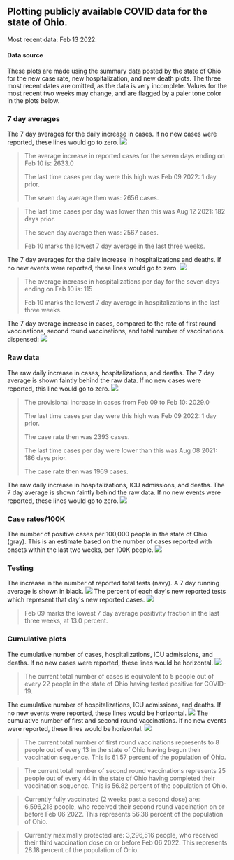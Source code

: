 ## Plotting publicly available COVID data for the state of Ohio. 

Most recent data: Feb 13 2022. 

#### Data source
These plots are made using the summary data posted by the state of Ohio for the new case rate,
    new hospitalization, and new death plots. The three most recent dates are omitted, as the data is very incomplete. Values for the most recent two weeks may change, and are flagged by a paler tone color in the plots below. 

### 7 day averages
The 7 day averages for the daily increase in cases. If no new cases were reported, these lines would go to zero.
![](7dayaverage_cases.png)

>The average increase in reported cases for the seven days ending on Feb 10 is: 2633.0
>
>The last time cases per day were this high was Feb 09 2022: 1 day prior.
>
>The seven day average then was: 2656 cases.

>
>The last time cases per day was lower than this was Aug 12 2021: 182 days prior.
>
>The seven day average then was: 2567 cases.
>
>Feb 10 marks the lowest 7 day average in the last three weeks.

The 7 day averages for the daily increase in hospitalizations and deaths. If no new events were reported, these lines would go to zero.
![](7dayaverage_hospital.png)

>The average increase in hospitalizations per day for the seven days ending on Feb 10 is: 115
>
>Feb 10 marks the lowest 7 day average in hospitalizations in the last three weeks.

The 7 day average increase in cases, compared to the rate of first round vaccinations, second round vaccinations, and total number of vaccinations dispensed:
![](DailyVaccinationsCases.png)

### Raw data
The raw daily increase in cases, hospitalizations, and deaths. The 7 day average is shown faintly behind the raw data. If no new cases were reported, this line would go to zero.
![](DailyCases.png)

>The provisional increase in cases from Feb 09 to Feb 10: 2029.0 
>
>The last time cases per day were this high was Feb 09 2022: 1 day prior. 
>
>The case rate then was 2393 cases.
>
>The last time cases per day were lower than this was Aug 08 2021: 186 days prior. 
>
>The case rate then was 1969 cases.

The raw daily increase in hospitalizations, ICU admissions, and deaths. The 7 day average is shown faintly behind the raw data. If no new events were reported, these lines would go to zero.
![](DailyHospitalizations.png)

### Case rates/100K 

The number of positive cases per 100,000 people in the state of Ohio (gray). This is an estimate based on the number of cases reported with onsets within the last two weeks, per 100K people.
![](7dayaverage_rate.png)
### Testing

The increase in the number of reported total tests (navy). A 7 day running average is shown in black.
![](DailyTests.png)
The percent of each day's new reported tests which represent that day's new reported cases.
![](percentpositive_tests.png)

>Feb 09 marks the lowest 7 day average positivity fraction in the last three weeks, at 13.0 percent.

### Cumulative plots
The cumulative number of cases, hospitalizations, ICU admissions, and deaths. If no new cases were reported, these lines would be horizontal.
![](Cases.png)

>The current total number of cases is equivalent to 5 people out of every 22 people in the state of Ohio having tested positive for COVID-19.

The cumulative number of hospitalizations, ICU admissions, and deaths. If no new events were reported, these lines would be horizontal.
![](Hospitalizations.png)
The cumulative number of first and second round vaccinations. If no new events were reported, these lines would be horizontal.
![](Vaccinations.png)

>The current total number of first round vaccinations represents to 8 people out of every 13 in the state of Ohio having begun their vaccination sequence.
>This is 61.57 percent of the population of Ohio.

>The current total number of second round vaccinations represents 25 people out of every 44 in the state of Ohio having completed their vaccination sequence.
>This is 56.82 percent of the population of Ohio.

>Currently fully vaccinated (2 weeks past a second dose) are: 6,596,218 people, who received their second round vaccination on or before Feb 06 2022.
>This represents 56.38 percent of the population of Ohio.

>Currently maximally protected are: 3,296,516 people, who received their third vaccination dose on or before Feb 06 2022.
>This represents 28.18 percent of the population of Ohio.

